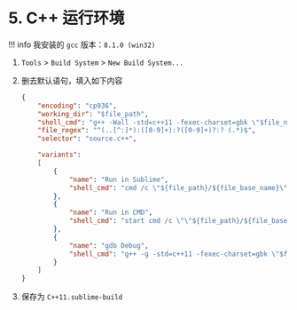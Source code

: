 # 5. C++ 运行环境

!!! info
    我安装的 `gcc` 版本：`8.1.0 (win32)`

1. `Tools` > `Build System` > `New Build System...`
2. 删去默认语句，填入如下内容

    ```json
    {
        "encoding": "cp936",
        "working_dir": "$file_path",
        "shell_cmd": "g++ -Wall -std=c++11 -fexec-charset=gbk \"$file_name\" -o \"$file_base_name\"",
        "file_regex": "^(..[^:]*):([0-9]+):?([0-9]+)?:? (.*)$",
        "selector": "source.c++",

        "variants": 
        [
            {
                "name": "Run in Sublime",
                "shell_cmd": "cmd /c \"${file_path}/${file_base_name}\""
            },
            {
                "name": "Run in CMD",
                "shell_cmd": "start cmd /c \"\"${file_path}/${file_base_name}\" & pause\""
            },
            {
                "name": "gdb Debug",
                "shell_cmd": "g++ -g -std=c++11 -fexec-charset=gbk \"$file\" -o \"$file_base_name\" && start cmd /c gdb ${file_path}/${file_base_name} & pause"
            }
        ]
    }
    ```

3. 保存为 `C++11.sublime-build`
